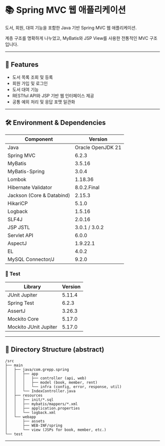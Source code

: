 # 📚 Spring MVC 웹 애플리케이션

도서, 회원, 대여 기능을 포함한 Java 기반 Spring MVC 웹 애플리케이션.

계층 구조를 명확하게 나누었고, MyBatis와 JSP View를 사용한 전통적인 MVC 구조입니다.


---

## 🚀 Features

- 도서 목록 조회 및 등록
- 회원 가입 및 로그인
- 도서 대여 기능
- RESTful API와 JSP 기반 웹 인터페이스 제공
- 공통 예외 처리 및 응답 포맷 일관화

---

## 🛠 Environment & Dependencies

| Component | Version |
|-----------|--------|
| Java | Oracle OpenJDK 21 |
| Spring MVC | 6.2.3 |
| MyBatis | 3.5.16 |
| MyBatis-Spring | 3.0.4 |
| Lombok | 1.18.36 |
| Hibernate Validator | 8.0.2.Final |
| Jackson (Core & Databind) | 2.15.3 |
| HikariCP | 5.1.0 |
| Logback | 1.5.16 |
| SLF4J | 2.0.16 |
| JSP JSTL | 3.0.1 / 3.0.2 |
| Servlet API | 6.0.0 |
| AspectJ | 1.9.22.1 |
| EL | 4.0.2 |
| MySQL Connector/J | 9.2.0 |

### 🧪 Test

| Library | Version |
|------------|--------|
| JUnit Jupiter | 5.11.4 |
| Spring Test | 6.2.3 |
| AssertJ | 3.26.3 |
| Mockito Core | 5.17.0 |
| Mockito JUnit Jupiter | 5.17.0 |

---

## 📂 Directory Structure (abstract)

```
/src
├── main
│   ├── java/com.grepp.spring
│   │   ├── app
│   │   │   ├── controller (api, web)
│   │   │   ├── model (book, member, rent)
│   │   │   └── infra (config, error, response, util)
│   │   └── IndexController.java
│   ├── resources
│   │   ├── init/*.sql
│   │   ├── mybatis/mappers/*.xml
│   │   ├── application.properties
│   │   └── logback.xml
│   └── webapp
│       ├── assets
│       ├── WEB-INF/spring
│       └── view (JSPs for book, member, etc.)
└── test
```

---
